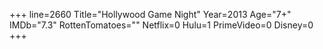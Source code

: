 +++
line=2660
Title="Hollywood Game Night"
Year=2013
Age="7+"
IMDb="7.3"
RottenTomatoes=""
Netflix=0
Hulu=1
PrimeVideo=0
Disney=0
+++

